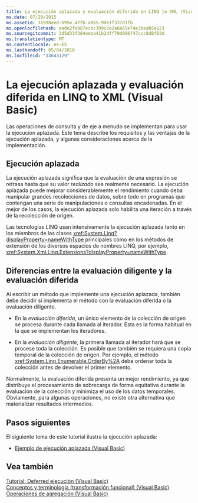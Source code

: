 ```yaml
---
title: La ejecución aplazada y evaluación diferida en LINQ to XML (Visual Basic)
ms.date: 07/20/2015
ms.assetid: 31998eed-b95e-47fb-a865-9de1f337d1fb
ms.openlocfilehash: eade2fe987ecbc399c2e2a8a65e74e3beab5e123
ms.sourcegitcommit: 3d5d33f384eeba41b2dff79d096f47ccc8d8f03d
ms.translationtype: MT
ms.contentlocale: es-ES
ms.lasthandoff: 05/04/2018
ms.locfileid: "33643129"
---
```

# <a name="deferred-execution-and-lazy-evaluation-in-linq-to-xml-visual-basic"></a>La ejecución aplazada y evaluación diferida en LINQ to XML (Visual Basic)
Las operaciones de consulta y de eje a menudo se implementan para usar la ejecución aplazada. Este tema describe los requisitos y las ventajas de la ejecución aplazada, y algunas consideraciones acerca de la implementación.  
  
## <a name="deferred-execution"></a>Ejecución aplazada  
 La ejecución aplazada significa que la evaluación de una expresión se retrasa hasta que su valor *realizado* sea realmente necesario. La ejecución aplazada puede mejorar considerablemente el rendimiento cuando deba manipular grandes recolecciones de datos, sobre todo en programas que contengan una serie de manipulaciones o consultas encadenadas. En el mejor de los casos, la ejecución aplazada solo habilita una iteración a través de la recolección de origen.  
  
 Las tecnologías LINQ usan intensivamente la ejecución aplazada tanto en los miembros de las clases <xref:System.Linq?displayProperty=nameWithType> principales como en los métodos de extensión de los diversos espacios de nombres LINQ, por ejemplo, <xref:System.Xml.Linq.Extensions?displayProperty=nameWithType>.  
  
## <a name="eager-vs-lazy-evaluation"></a>Diferencias entre la evaluación diligente y la evaluación diferida  
 Al escribir un método que implemente una ejecución aplazada, también debe decidir si implementa el método con la evaluación diferida o la evaluación diligente.  
  
-   En la *evaluación diferida*, un único elemento de la colección de origen se procesa durante cada llamada al iterador. Esta es la forma habitual en la que se implementan los iteradores.  
  
-   En la *evaluación diligente*, la primera llamada al iterador hará que se procese toda la colección. Es posible que también se requiera una copia temporal de la colección de origen. Por ejemplo, el método <xref:System.Linq.Enumerable.OrderBy%2A> debe ordenar toda la colección antes de devolver el primer elemento.  
  
 Normalmente, la evaluación diferida presenta un mejor rendimiento, ya que distribuye el procesamiento de sobrecarga de forma equitativa durante la evaluación de la colección y minimiza el uso de los datos temporales. Obviamente, para algunas operaciones, no existe otra alternativa que materializar resultados intermedios.  
  
## <a name="next-steps"></a>Pasos siguientes  
 El siguiente tema de este tutorial ilustra la ejecución aplazada:  
  
-   [Ejemplo de ejecución aplazada (Visual Basic)](../../../../visual-basic/programming-guide/concepts/linq/deferred-execution-example.md)  
  
## <a name="see-also"></a>Vea también  
 [Tutorial: Deferred ejecución (Visual Basic)](../../../../visual-basic/programming-guide/concepts/linq/tutorial-deferred-execution.md)  
 [Conceptos y terminología (transformación funcional) (Visual Basic)](../../../../visual-basic/programming-guide/concepts/linq/concepts-and-terminology-functional-transformation.md)  
 [Operaciones de agregación (Visual Basic)](../../../../visual-basic/programming-guide/concepts/linq/aggregation-operations.md)
